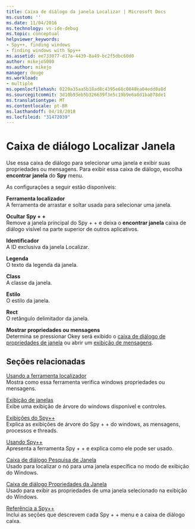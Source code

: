 ```yaml
---
title: Caixa de diálogo da janela Localizar | Microsoft Docs
ms.custom: ''
ms.date: 11/04/2016
ms.technology: vs-ide-debug
ms.topic: conceptual
helpviewer_keywords:
- Spy++, finding windows
- finding windows with Spy++
ms.assetid: ee733077-d17a-4439-8a49-bc2f5dbc60d0
author: mikejo5000
ms.author: mikejo
manager: douge
ms.workload:
- multiple
ms.openlocfilehash: 0220a35aa5b18ad8c4395e68c0848ea04edd0a8d
ms.sourcegitcommit: 3d10b93eb5b326639f3e5c19b9e6a8d1ba078de1
ms.translationtype: MT
ms.contentlocale: pt-BR
ms.lasthandoff: 04/18/2018
ms.locfileid: "31472039"
---
```

# <a name="find-window-dialog-box"></a>Caixa de diálogo Localizar Janela
Use essa caixa de diálogo para selecionar uma janela e exibir suas propriedades ou mensagens. Para exibir essa caixa de diálogo, escolha **encontrar janela** do **Spy** menu.  
  
 As configurações a seguir estão disponíveis:  
  
 **Ferramenta localizador**  
 A ferramenta de arrastar e soltar usada para selecionar uma janela.  
  
 **Ocultar Spy + +**  
 Remove a janela principal do Spy + + e deixa o **encontrar janela** caixa de diálogo visível na parte superior de outros aplicativos.  
  
 **Identificador**  
 A ID exclusiva da janela Localizar.  
  
 **Legenda**  
 O texto da legenda da janela.  
  
 **Class**  
 A classe da janela.  
  
 **Estilo**  
 O estilo da janela.  
  
 **Rect**  
 O retângulo delimitador da janela.  
  
 **Mostrar propriedades ou mensagens**  
 Determina se pressionar Okey será exibido o [caixa de diálogo de propriedades de janela](../debugger/window-properties-dialog-box.md) ou abrir um [exibição de mensagens](../debugger/messages-view.md).  
  
## <a name="related-sections"></a>Seções relacionadas  
 [Usando a ferramenta localizador](../debugger/how-to-use-the-finder-tool.md)  
 Mostra como essa ferramenta verifica windows propriedades ou mensagens.  
  
 [Exibição de janelas](../debugger/windows-view.md)  
 Exibe uma exibição de árvore do windows disponível e controles.  
  
 [Exibições do Spy++](../debugger/spy-increment-views.md)  
 Explica as exibições de árvore do Spy + + do windows, as mensagens, processos e threads.  
  
 [Usando Spy++](../debugger/using-spy-increment.md)  
 Apresenta a ferramenta Spy + + e explica como ele pode ser usado.  
  
 [Caixa de diálogo Pesquisa de Janela](../debugger/window-search-dialog-box.md)  
 Usado para localizar o nó para uma janela específica no modo de exibição do Windows.  
  
 [Caixa de diálogo Propriedades da Janela](../debugger/window-properties-dialog-box.md)  
 Usado para exibir as propriedades de uma janela selecionado na exibição do Windows.  
  
 [Referência a Spy++](../debugger/spy-increment-reference.md)  
 Inclui as seções que descrevem cada Spy + + menu e a caixa de diálogo caixa.